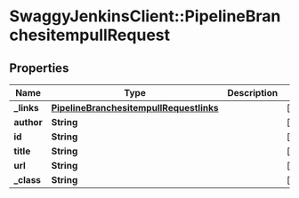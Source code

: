 # SwaggyJenkinsClient::PipelineBranchesitempullRequest

## Properties
Name | Type | Description | Notes
------------ | ------------- | ------------- | -------------
**_links** | [**PipelineBranchesitempullRequestlinks**](PipelineBranchesitempullRequestlinks.md) |  | [optional] 
**author** | **String** |  | [optional] 
**id** | **String** |  | [optional] 
**title** | **String** |  | [optional] 
**url** | **String** |  | [optional] 
**_class** | **String** |  | [optional] 


